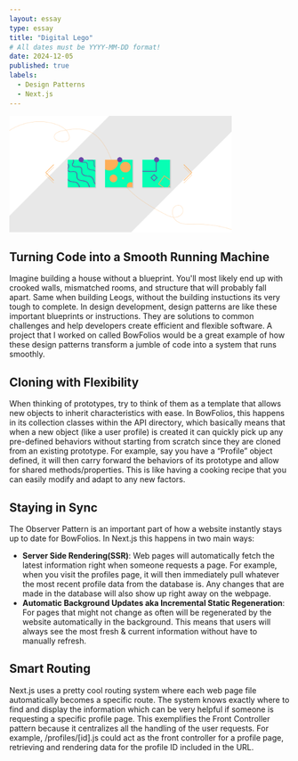 ```yaml
---
layout: essay
type: essay
title: "Digital Lego"
# All dates must be YYYY-MM-DD format!
date: 2024-12-05
published: true
labels:
  - Design Patterns
  - Next.js
---
```


<img width="400px" class="rounded float-start pe-4" src="../img/designpatterns.png">



## Turning Code into a Smooth Running Machine

Imagine building a house without a blueprint. You'll most likely end up with crooked walls, mismatched rooms, and structure that will probably fall apart. Same when building Leogs, without the building instuctions its very tough to complete. In design development, design patterns are like these important blueprints or instructions. They are solutions to common challenges and help developers create efficient and flexible software. A project that I worked on called BowFolios would be a great example of how these design patterns transform a jumble of code into a system that runs smoothly. 

## Cloning with Flexibility

When thinking of prototypes, try to think of them as a template that allows new objects to inherit characteristics with ease. In BowFolios, this happens in its collection classes within the API directory, which basically means that when a new object (like a user profile) is created it can quickly pick up any pre-defined behaviors without starting from scratch since they are cloned from an existing prototype. For example, say you have a “Profile” object defined, it will then carry forward the behaviors of its prototype and allow for shared methods/properties. This is like having a cooking recipe that you can easily modify and adapt to any new factors. 

## Staying in Sync

The Observer Pattern is an important part of how a website instantly stays up to date for BowFolios. In Next.js this happens in two main ways:
- **Server Side Rendering(SSR)**: Web pages will automatically fetch the latest information right when someone requests a page. For example, when you visit the profiles page, it will then immediately pull whatever the most recent profile data from the database is. Any changes that are made in the database will also show up right away on the webpage.                                  
- **Automatic Background Updates aka Incremental Static Regeneration**: For pages that might not change as often will be regenerated by the website automatically in the background. This means that users will always see the most fresh & current information without have to manually refresh. 

## Smart Routing

Next.js uses a pretty cool routing system where each web page file automatically becomes a specific route. The system knows exactly where to find and display the information which can be very helpful if someone is requesting a specific profile page. This exemplifies the Front Controller pattern because it centralizes all the handling of the user requests. For example, /profiles/[id].js could act as the front controller for a profile page, retrieving and rendering data for the profile ID included in the URL.
